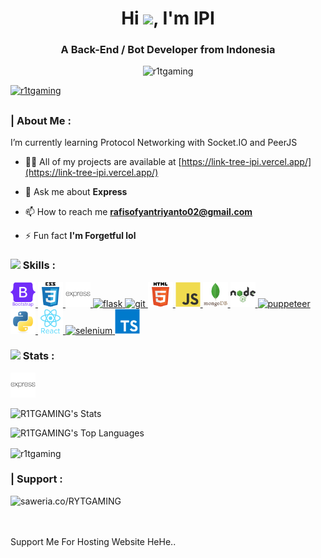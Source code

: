 <h1 align="center">Hi <img src = 'https://media.giphy.com/media/hvRJCLFzcasrR4ia7z/giphy.gif' width = '35'>, I'm IPI</h1>
<h3 align="center">A Back-End / Bot Developer from Indonesia</h3>
<p align="center"> <img src="https://komarev.com/ghpvc/?username=r1tgaming&label=Profile%20Views&color=ff00ff&style=flat" alt="r1tgaming" /> </p>
<p align="left"> <a href="https://github.com/ryo-ma/github-profile-trophy"><img src="https://github-profile-trophy.vercel.app/?username=r1tgaming" alt="r1tgaming" /></a> </p>

## <h3 align = "left">| About Me :</h3> 
<p align = "left">
I’m currently learning Protocol Networking with Socket.IO and PeerJS

- 👨‍💻 All of my projects are available at [https://link-tree-ipi.vercel.app/](https://link-tree-ipi.vercel.app/)

- 💬 Ask me about **Express**

- 📫 How to reach me **rafisofyantriyanto02@gmail.com**

- ⚡ Fun fact **I'm Forgetful lol**
</p>


 <h3 align="left"><img src="https://media2.giphy.com/media/QssGEmpkyEOhBCb7e1/giphy.gif?cid=ecf05e47a0n3gi1bfqntqmob8g9aid1oyj2wr3ds3mg700bl&rid=giphy.gif" width ="12"> Skills :</h3>
<p align="left"> <a href="https://getbootstrap.com" target="_blank" rel="noreferrer"> <img src="https://raw.githubusercontent.com/devicons/devicon/master/icons/bootstrap/bootstrap-plain-wordmark.svg" alt="bootstrap" width="40" height="40"/> </a> <a href="https://www.w3schools.com/css/" target="_blank" rel="noreferrer"> <img src="https://raw.githubusercontent.com/devicons/devicon/master/icons/css3/css3-original-wordmark.svg" alt="css3" width="40" height="40"/> </a> <a href="https://expressjs.com" target="_blank" rel="noreferrer"> <img src="https://raw.githubusercontent.com/devicons/devicon/master/icons/express/express-original-wordmark.svg" alt="express" width="40" height="40"/> </a> <a href="https://flask.palletsprojects.com/" target="_blank" rel="noreferrer"> <img src="https://www.vectorlogo.zone/logos/pocoo_flask/pocoo_flask-icon.svg" alt="flask" width="40" height="40"/> </a> <a href="https://git-scm.com/" target="_blank" rel="noreferrer"> <img src="https://www.vectorlogo.zone/logos/git-scm/git-scm-icon.svg" alt="git" width="40" height="40"/> </a> <a href="https://www.w3.org/html/" target="_blank" rel="noreferrer"> <img src="https://raw.githubusercontent.com/devicons/devicon/master/icons/html5/html5-original-wordmark.svg" alt="html5" width="40" height="40"/> </a> <a href="https://developer.mozilla.org/en-US/docs/Web/JavaScript" target="_blank" rel="noreferrer"> <img src="https://raw.githubusercontent.com/devicons/devicon/master/icons/javascript/javascript-original.svg" alt="javascript" width="40" height="40"/> </a> <a href="https://www.mongodb.com/" target="_blank" rel="noreferrer"> <img src="https://raw.githubusercontent.com/devicons/devicon/master/icons/mongodb/mongodb-original-wordmark.svg" alt="mongodb" width="40" height="40"/> </a> <a href="https://nodejs.org" target="_blank" rel="noreferrer"> <img src="https://raw.githubusercontent.com/devicons/devicon/master/icons/nodejs/nodejs-original-wordmark.svg" alt="nodejs" width="40" height="40"/> </a> <a href="https://github.com/puppeteer/puppeteer" target="_blank" rel="noreferrer"> <img src="https://www.vectorlogo.zone/logos/pptrdev/pptrdev-official.svg" alt="puppeteer" width="40" height="40"/> </a> <a href="https://www.python.org" target="_blank" rel="noreferrer"> <img src="https://raw.githubusercontent.com/devicons/devicon/master/icons/python/python-original.svg" alt="python" width="40" height="40"/> </a> <a href="https://reactjs.org/" target="_blank" rel="noreferrer"> <img src="https://raw.githubusercontent.com/devicons/devicon/master/icons/react/react-original-wordmark.svg" alt="react" width="40" height="40"/> </a> <a href="https://www.selenium.dev" target="_blank" rel="noreferrer"> <img src="https://raw.githubusercontent.com/detain/svg-logos/780f25886640cef088af994181646db2f6b1a3f8/svg/selenium-logo.svg" alt="selenium" width="40" height="40"/> </a> <a href="https://www.typescriptlang.org/" target="_blank" rel="noreferrer"> <img src="https://raw.githubusercontent.com/devicons/devicon/master/icons/typescript/typescript-original.svg" alt="typescript" width="40" height="40"/> </a> </p>

<h3 align="left"><img src="https://media.giphy.com/media/iY8CRBdQXODJSCERIr/giphy.gif" width="12"> Stats : </h3>
<p align="left"> <a href="https://expressjs.com" target="_blank" rel="noreferrer"> <img src="https://raw.githubusercontent.com/devicons/devicon/master/icons/express/express-original-wordmark.svg" alt="express" width="40" height="40"/> </a> </p>

![R1TGAMING's Stats](https://github-readme-stats.vercel.app/api?username=R1TGAMING&theme=dark&show_icons=true&hide_border=true&count_private=true)

![R1TGAMING's Top Languages](https://github-readme-stats.vercel.app/api/top-langs/?username=R1TGAMING&theme=dark&show_icons=true&hide_border=true&layout=compact)

<p><img align="center" src="https://github-readme-streak-stats.herokuapp.com/?user=r1tgaming&theme=dark" alt="r1tgaming" /></p>




<h3 align="left">| Support :</h3>
<p><a href="https://www.buymeacoffee.com/ saweria.co/RYTGAMING "> <img align="left" src="https://cdn.buymeacoffee.com/buttons/v2/default-yellow.png" height="50" width="210" alt=" saweria.co/RYTGAMING " /></a></p><br><br>
<br><p>Support Me For Hosting Website HeHe..</p>
